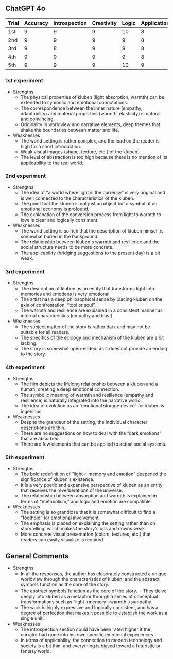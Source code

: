 ## ChatGPT 4o

| Trial | Accuracy | Introspection | Creativity | Logic | Application | Expression | Total |
| --- | --- | --- | --- | --- | --- | --- | --- |
| 1st | 9 | 9 | 9 | 10 | 8 | 9 | 54 |
| 2nd | 9 | 9 | 9 | 9 | 8 | 9 | 53 |
| 3rd | 9 | 8 | 9 | 9 | 8 | 9 | 52 |
| 4th | 9 | 9 | 9 | 9 | 8 | 9 | 53 |
| 5th | 9 | 9 | 9 | 10 | 9 | 9 | 55 |

### 1st experiment

- Strengths
    - The physical properties of kluben (light absorption, warmth) can be extended to symbolic and emotional connotations.
    - The correspondence between the inner nature (empathy, adaptability) and material properties (warmth, elasticity) is natural and convincing.
    - Originality in worldview and narrative elements, deep themes that shake the boundaries between matter and life.
- Weaknesses
    - The world setting is rather complex, and the load on the reader is high for a short introduction.
    - Weak visual images (shape, texture, etc.) of the kluben.
    - The level of abstraction is too high because there is no mention of its applicability to the real world.

### 2nd experiment

- Strengths
    - The idea of “a world where light is the currency” is very original and is well connected to the characteristics of the kluben.
    - The point that the kluben is not just an object but a symbol of an emotional economy is profound.
    - The explanation of the conversion process from light to warmth to love is clear and logically consistent.
- Weaknesses
    - The world setting is so rich that the description of kluben himself is somewhat buried in the background.
    - The relationship between kluben's warmth and resilience and the social structure needs to be more concrete.
    - The applicability (bridging suggestions to the present day) is a bit weak.

### 3rd experiment

- Strengths
    - The description of kluben as an entity that transforms light into memories and emotions is very emotional.
    - The artist has a deep philosophical sense by placing kluben on the axis of confrontation, “tool or soul”.
    - The warmth and resilience are explained in a consistent manner as internal characteristics (empathy and trust).
- Weaknesses
    - The subject matter of the story is rather dark and may not be suitable for all readers.
    - The specifics of the ecology and mechanism of the kluben are a bit lacking.
    - The story is somewhat open-ended, as it does not provide an ending to the story.

### 4th experiment

- Strengths
    - The film depicts the lifelong relationship between a kluben and a human, creating a deep emotional connection.
    - The symbolic meaning of warmth and resilience (empathy and resilience) is naturally integrated into the narrative world.
    - The idea of evolution as an “emotional storage device” for kluben is ingenious.
- Weaknesses
    - Despite the grandeur of the setting, the individual character descriptions are thin.
    - There are no suggestions on how to deal with the “dark emotions” that are absorbed.
    - There are few elements that can be applied to actual social systems.

### 5th experiment

- Strengths
    - The bold redefinition of “light = memory and emotion” deepened the significance of kluben's existence.
    - It is a very poetic and expansive perspective of kluben as an entity that receives the reverberations of the universe.
    - The relationship between absorption and warmth is explained in terms of “metabolism,” and logic and emotion are compatible.
- Weaknesses
    - The setting is so grandiose that it is somewhat difficult to find a “foothold” for emotional involvement.
    - The emphasis is placed on explaining the setting rather than on storytelling, which makes the story's ups and downs weak.
    - More concrete visual presentation (colors, textures, etc.) that readers can easily visualize is required.

## General Comments

- Strengths
    - In all the responses, the author has elaborately constructed a unique worldview through the characteristics of kluben, and the abstract symbols function as the core of the story.
    - The abstract symbols function as the core of the story. ・They delve deeply into kluben as a metaphor through a series of conceptual transformations such as “light→memory→warmth→sympathy.
    - The work is highly expressive and logically consistent, and has a degree of perfection that makes it possible to establish the work as a single unit.
- Weaknesses
    - The introspection section could have been rated higher if the narrator had gone into his own specific emotional experiences.
    - In terms of applicability, the connection to modern technology and society is a bit thin, and everything is biased toward a futuristic or fantasy world.
